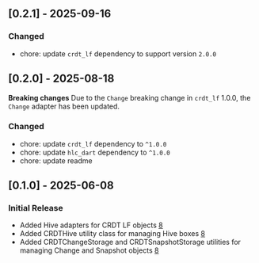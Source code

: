 ## [0.2.1] - 2025-09-16

### Changed
- chore: update `crdt_lf` dependency to support version `2.0.0`

## [0.2.0] - 2025-08-18

**Breaking changes**
Due to the `Change` breaking change in `crdt_lf` 1.0.0, the `Change` adapter has been updated.

### Changed

- chore: update `crdt_lf` dependency to `^1.0.0`
- chore: update `hlc_dart` dependency to `^1.0.0`
- chore: update readme


## [0.1.0] - 2025-06-08

### Initial Release

- Added Hive adapters for CRDT LF objects [8](https://github.com/MattiaPispisa/crdt/issues/8)
- Added CRDTHive utility class for managing Hive boxes [8](https://github.com/MattiaPispisa/crdt/issues/8)
- Added CRDTChangeStorage and CRDTSnapshotStorage utilities for managing Change and Snapshot objects [8](https://github.com/MattiaPispisa/crdt/issues/8)
